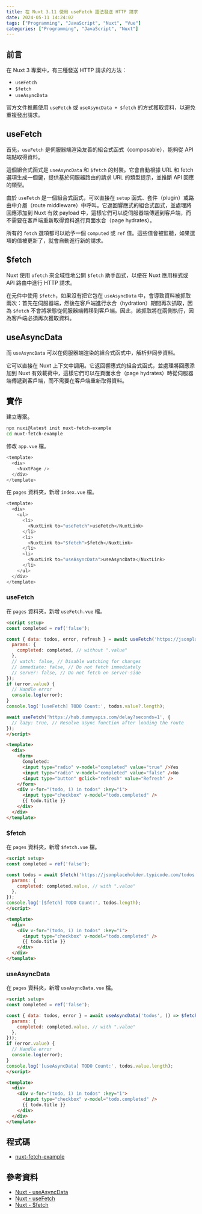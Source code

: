 ```yaml
---
title: 在 Nuxt 3.11 使用 useFetch 語法發送 HTTP 請求
date: 2024-05-11 14:24:02
tags: ["Programming", "JavaScript", "Nuxt", "Vue"]
categories: ["Programming", "JavaScript", "Nuxt"]
---
```


## 前言

在 Nuxt 3 專案中，有三種發送 HTTP 請求的方法：

- `useFetch`
- `$fetch`
- `useAsyncData`

官方文件推薦使用 `useFetch` 或 `useAsyncData + $fetch` 的方式獲取資料，以避免重複發出請求。

## useFetch

首先，`useFetch` 是伺服器端渲染友善的組合式函式（composable），能夠從 API 端點取得資料。

這個組合式函式是 `useAsyncData` 和 `$fetch` 的封裝。它會自動根據 URL 和 fetch 選項生成一個鍵，提供基於伺服器路由的請求 URL 的類型提示，並推斷 API 回應的類型。

由於 `useFetch` 是一個組合式函式，可以直接在 `setup` 函式、套件（plugin）或路由中介層（route middleware）中呼叫。它返回響應式的組合式函式，並處理將回應添加到 Nuxt 有效 payload 中，這樣它們可以從伺服器端傳遞到客戶端，而不需要在客戶端重新取得資料進行頁面水合（page hydrates）。

所有的 `fetch` 選項都可以給予一個 `computed` 或 `ref` 值。這些值會被監聽，如果選項的值被更新了，就會自動進行新的請求。

## $fetch

Nuxt 使用 `ofetch` 來全域性地公開 `$fetch` 助手函式，以便在 Nuxt 應用程式或 API 路由中進行 HTTP 請求。

在元件中使用 `$fetch`，如果沒有把它包在 `useAsyncData` 中，會導致資料被抓取兩次：首先在伺服器端，然後在客戶端進行水合（hydration）期間再次抓取，因為 `$fetch` 不會將狀態從伺服器端轉移到客戶端。因此，該抓取將在兩側執行，因為客戶端必須再次獲取資料。

## useAsyncData

而 `useAsyncData` 可以在伺服器端渲染的組合式函式中，解析非同步資料。

它可以直接在 Nuxt 上下文中調用。它返回響應式的組合式函式，並處理將回應添加到 Nuxt 有效載荷中，這樣它們可以在頁面水合（page hydrates）時從伺服器端傳遞到客戶端，而不需要在客戶端重新取得資料。

## 實作

建立專案。

```bash
npx nuxi@latest init nuxt-fetch-example
cd nuxt-fetch-example
```

修改 `app.vue` 檔。

```js
<template>
  <div>
    <NuxtPage />
  </div>
</template>
```

在 `pages` 資料夾，新增 `index.vue` 檔。

```js
<template>
  <div>
    <ul>
      <li>
        <NuxtLink to="useFetch">useFetch</NuxtLink>
      </li>
      <li>
        <NuxtLink to="$fetch">$fetch</NuxtLink>
      </li>
      <li>
        <NuxtLink to="useAsyncData">useAsyncData</NuxtLink>
      </li>
    </ul>
  </div>
</template>
```

### useFetch

在 `pages` 資料夾，新增 `useFetch.vue` 檔。

```html
<script setup>
const completed = ref('false');

const { data: todos, error, refresh } = await useFetch('https://jsonplaceholder.typicode.com/todos', {
  params: {
    completed: completed, // without ".value"
  },
  // watch: false, // Disable watching for changes
  // immediate: false, // Do not fetch immediately
  // server: false, // Do not fetch on server-side
});
if (error.value) {
  // Handle error
  console.log(error);
}
console.log('[useFetch] TODO Count:', todos.value?.length);

await useFetch('https://hub.dummyapis.com/delay?seconds=1', {
  // lazy: true, // Resolve async function after loading the route
});
</script>

<template>
  <div>
    <form>
      Completed:
      <input type="radio" v-model="completed" value="true" />Yes
      <input type="radio" v-model="completed" value="false" />No
      <input type="button" @click="refresh" value="Refresh" />
    </form>
    <div v-for="(todo, i) in todos" :key="i">
      <input type="checkbox" v-model="todo.completed" />
      {{ todo.title }}
    </div>
  </div>
</template>
```

### $fetch

在 `pages` 資料夾，新增 `$fetch.vue` 檔。

```html
<script setup>
const completed = ref('false');

const todos = await $fetch('https://jsonplaceholder.typicode.com/todos', {
  params: {
    completed: completed.value, // with ".value"
  },
});
console.log('[$fetch] TODO Count:', todos.length);
</script>

<template>
  <div>
    <div v-for="(todo, i) in todos" :key="i">
      <input type="checkbox" v-model="todo.completed" />
      {{ todo.title }}
    </div>
  </div>
</template>
```

### useAsyncData

在 `pages` 資料夾，新增 `useAsyncData.vue` 檔。

```html
<script setup>
const completed = ref('false');

const { data: todos, error } = await useAsyncData('todos', () => $fetch('https://jsonplaceholder.typicode.com/todos', {
  params: {
    completed: completed.value, // with ".value"
  },
}));
if (error.value) {
  // Handle error
  console.log(error);
}
console.log('[useAsyncData] TODO Count:', todos.value.length);
</script>

<template>
  <div>
    <div v-for="(todo, i) in todos" :key="i">
      <input type="checkbox" v-model="todo.completed" />
      {{ todo.title }}
    </div>
  </div>
</template>
```

## 程式碼

- [nuxt-fetch-example](https://github.com/memochou1993/nuxt-fetch-example)

## 參考資料

- [Nuxt - useAsyncData](https://nuxt.com/docs/api/composables/use-async-data)
- [Nuxt - useFetch](https://nuxt.com/docs/api/composables/use-fetch)
- [Nuxt - $fetch](https://nuxt.com/docs/api/utils/dollarfetch)
